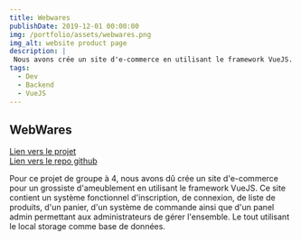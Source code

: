 ```yaml
---
title: Webwares
publishDate: 2019-12-01 00:00:00
img: /portfolio/assets/webwares.png
img_alt: website product page
description: |
 Nous avons crée un site d'e-commerce en utilisant le framework VueJS.
tags:
  - Dev
  - Backend
  - VueJS
---
```



## WebWares
<a href="https://tommy-bou.github.io/Projet-WebWares/"> Lien vers le projet </a>
<br>
<a href="https://github.com/Tommy-BOU/Projet-WebWares"> Lien vers le repo github </a>

Pour ce projet de groupe à 4, nous avons dû crée un site d'e-commerce pour un grossiste d'ameublement en utilisant le framework VueJS.
Ce site contient un système fonctionnel d'inscription, de connexion, de liste de produits, d'un panier, d'un système de commande ainsi que d'un panel admin permettant aux administrateurs de gérer l'ensemble.
Le tout utilisant le local storage comme base de données.